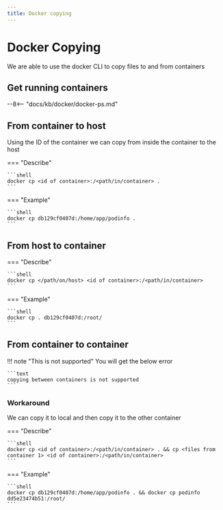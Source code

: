 ```yaml
---
title: Docker copying
---
```


# Docker Copying

We are able to use the docker CLI to copy files to and from containers

## Get running containers

--8<-- "docs/kb/docker/docker-ps.md"

## From container to host

Using the ID of the container we can copy from inside the container to the host

=== "Describe"

    ```shell
    docker cp <id of container>:/<path/in/container> .
    ```

=== "Example"

    ```shell
    docker cp db129cf0407d:/home/app/podinfo .
    ```

## From host to container

=== "Describe"

    ```shell
    docker cp </path/on/host> <id of container>:/<path/in/container>
    ```

=== "Example"

    ```shell
    docker cp . db129cf0407d:/root/
    ```

## From container to container

!!! note "This is not supported"
    You will get the below error

    ```text
    copying between containers is not supported
    ```

### Workaround

We can copy it to local and then copy it to the other container

=== "Describe"

    ```shell
    docker cp <id of container>:/<path/in/container> . && cp <files from container 1> <id of container>:/<path/in/container>
    ```
=== "Example"

    ```shell
    docker cp db129cf0407d:/home/app/podinfo . && docker cp podinfo dd5e23474b51:/root/
    ```
